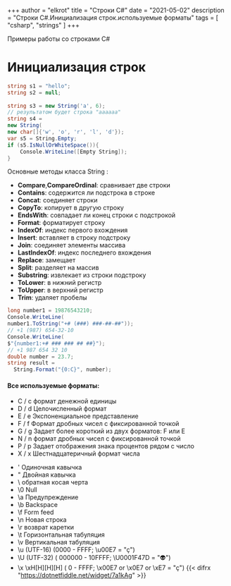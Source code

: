 +++
author = "elkrot"
title = "Строки C#"
date = "2021-05-02"
description = "Строки C#.Инициализация строк.используемые форматы"
tags = [
    "csharp",
	"strings"
]
+++
 
Примеры работы со строками C#<!--more-->

# Инициализация строк

```csharp
string s1 = "hello";
string s2 = null;
 
string s3 = new String('a', 6); 
// результатом будет строка "aaaaaa"
string s4 = 
new String(
new char[]{'w', 'o', 'r', 'l', 'd'});
var s5 = String.Empty;
if (s5.IsNullOrWhiteSpace()){
	Console.WriteLine([Empty String]);
}
```

Основные методы класса String :

* **Compare**,**CompareOrdinal**: сравнивает две строки 
* **Contains**: содержится ли подстрока в строке
* **Concat**: соединяет строки
* **CopyTo**: копирует в другую строку
* **EndsWith**: совпадает ли конец строки с подстрокой
* **Format**: форматирует строку
* **IndexOf**: индекс первого вхождения 
* **Insert**: вставляет в строку подстроку
* **Join**: соединяет элементы массива 
* **LastIndexOf**: индекс последнего вхождения 
* **Replace**: замещает 
* **Split**: разделяет на массив 
* **Substring**: извлекает из строки подстроку
* **ToLower**: в нижний регистр
* **ToUpper**: в верхний регистр
* **Trim**: удаляет пробелы

```csharp
long number1 = 19876543210;
Console.WriteLine(
number1.ToString("+# (###) ###-##-##"));
// +1 (987) 654-32-10
Console.WriteLine(
$"{number1:+# ### ### ## ##}"); 
// +1 987 654 32 10
double number = 23.7;
string result = 
  String.Format("{0:C}", number);
```

#### Все используемые форматы:

* C / c формат денежной единицы
* D / d Целочисленный формат
* E / e Экспоненциальное представление 
* F / f Формат дробных чисел с фиксированной точкой
* G / g Задает более короткий из двух форматов: F или E
* N / n формат дробных чисел с фиксированной точкой
* P / p Задает отображения знака процентов рядом с число
* X / x Шестнадцатеричный формат числа


- \' 	Одиночная кавычка 	
- \" 	Двойная кавычка 	
- \\ 	обратная косая черта 	
- \0 	Null 	
- \a 	Предупреждение 	
- \b 	Backspace 	
- \f 	Form feed 	
- \n 	Новая строка 	
- \r 	возврат каретки 	
- \t 	Горизонтальная табуляция 	
- \v 	Вертикальная табуляция 	
- \u 	(UTF-16) (0000 - FFFF; \u00E7 = "ç")
- \U 	(UTF-32) ( 000000 - 10FFFF; \U0001F47D = "👽")
- \x 	 \xH[H][H][H] ( 0 - FFFF;  \x00E7 or \x0E7 or \xE7 = "ç")
{{< difrx "https://dotnetfiddle.net/widget/7a1kAg" >}} 
